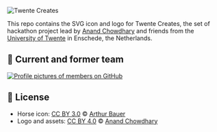 ![Twente Creates](https://raw.githubusercontent.com/c-r-e-a-t-e/meta/master/combined-mark-outlines.svg?sanitize=true)

This repo contains the SVG icon and logo for Twente Creates, the set of hackathon project lead by [Anand Chowdhary](https://anandchowdhary.com) and friends from the [University of Twente](https://utwente.nl/en) in Enschede, the Netherlands.

## 👥 Current and former team

[![Profile pictures of members on GitHub](https://services.anandchowdhary.now.sh/api/github-members?org=twente-creates)](https://github.com/orgs/twente-creates/people)

## 📄 License

- Horse icon: [CC BY 3.0](https://thenounproject.com/term/horse/183940/) © [Arthur Bauer](https://dribbble.com/ArtBauer)
- Logo and assets: [CC BY 4.0](https://creativecommons.org/licenses/by/4.0/) © [Anand Chowdhary](https://anandchowdhary.com)
